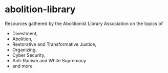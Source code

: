 # abolition-library

Resources gathered by the Abolitionist Library Association on the topics of
* Divestment, 
* Abolition, 
* Restorative and Transformative Justice, 
* Organizing, 
* Cyber Security, 
* Anti-Racism and White Supremacy
* and more